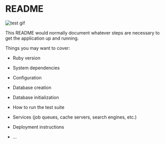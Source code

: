 # README

![test gif](https://github.com/matthewjholmes/rails_engine/blob/main/Test%20Animated%20GIF.gif)

This README would normally document whatever steps are necessary to get the
application up and running.

Things you may want to cover:

* Ruby version

* System dependencies

* Configuration

* Database creation

* Database initialization

* How to run the test suite

* Services (job queues, cache servers, search engines, etc.)

* Deployment instructions

* ...
